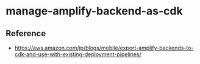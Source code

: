 # manage-amplify-backend-as-cdk


## Reference
- https://aws.amazon.com/jp/blogs/mobile/export-amplify-backends-to-cdk-and-use-with-existing-deployment-pipelines/
